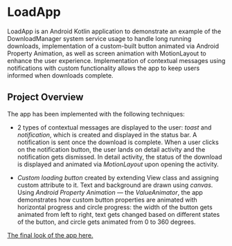 # LoadApp 

LoadApp is an Android Kotlin application to demonstrate an example of the DownloadManager system 
service usage to handle long running downloads, implementation of a custom-built button animated via
Android Property Animation, as well as screen animation with MotionLayout to enhance the user 
experience. Implementation of contextual messages using notifications with custom functionality 
allows the app to keep users informed when downloads complete.


## Project Overview
The app has been implemented with the following techniques:

-  2 types of contextual messages are displayed to the user: *toast* and *notification*, which is
   created and displayed in the status bar. A notification is sent once the download is complete.
   When a user clicks on the notification button, the user lands on detail activity and the 
   notification gets dismissed. In detail activity, the status of the download is displayed and
   animated via *MotionLayout* upon opening the activity.

- *Custom loading button* created by extending View class and assigning custom attribute to it. Text
  and background are drawn using *canvas*. Using *Android Property Animation* — the *ValueAnimator*,
  the app demonstrates how custom button properties are animated with horizontal progress and circle
  progress: the width of the button gets animated from left to right, text gets changed based on 
  different states of the button, and circle gets animated from 0 to 360 degrees. 

[The final look of the app here.](https://giphy.com/gifs/WS0Gie8GSeEYJTIDJE)
